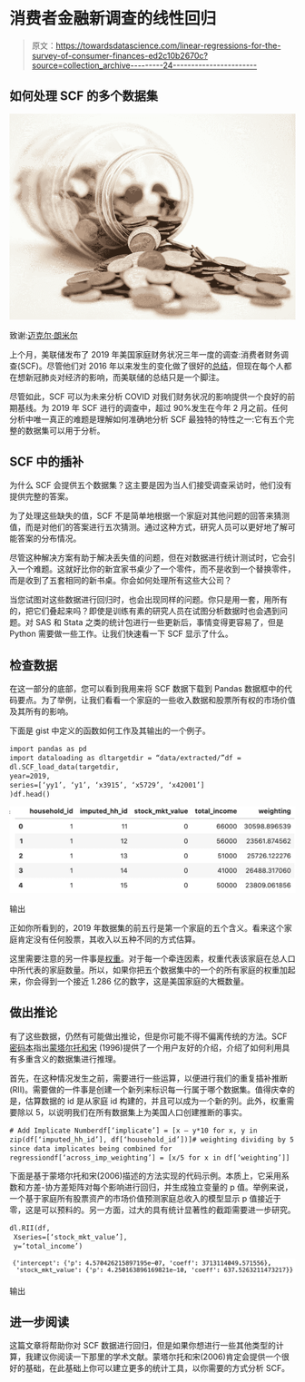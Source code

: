# 消费者金融新调查的线性回归

> 原文：<https://towardsdatascience.com/linear-regressions-for-the-survey-of-consumer-finances-ed2c10b2670c?source=collection_archive---------24----------------------->

## 如何处理 SCF 的多个数据集

![](img/eec7de69957aeaa34a1e0aa1f6860772.png)

致谢:[迈克尔·朗米尔](https://unsplash.com/@f7photo)

上个月，美联储发布了 2019 年美国家庭财务状况三年一度的调查:消费者财务调查(SCF)。尽管他们对 2016 年以来发生的变化做了很好的[总结](https://www.federalreserve.gov/publications/files/scf20.pdf)，但现在每个人都在想新冠肺炎对经济的影响，而美联储的总结只是一个脚注。

尽管如此，SCF 可以为未来分析 COVID 对我们财务状况的影响提供一个良好的前期基线。为 2019 年 SCF 进行的调查中，超过 90%发生在今年 2 月之前。任何分析中唯一真正的难题是理解如何准确地分析 SCF 最独特的特性之一:它有五个完整的数据集可以用于分析。

## **SCF 中的插补**

为什么 SCF 会提供五个数据集？这主要是因为当人们接受调查采访时，他们没有提供完整的答案。

为了处理这些缺失的值，SCF 不是简单地根据一个家庭对其他问题的回答来猜测值，而是对他们的答案进行五次猜测。通过这种方式，研究人员可以更好地了解可能答案的分布情况。

尽管这种解决方案有助于解决丢失值的问题，但在对数据进行统计测试时，它会引入一个难题。这就好比你的新宜家书桌少了一个零件，而不是收到一个替换零件，而是收到了五套相同的新书桌。你会如何处理所有这些大公司？

当您试图对这些数据进行回归时，也会出现同样的问题。你只是用一套，用所有的，把它们叠起来吗？即使是训练有素的研究人员在试图分析数据时也会遇到问题。对 SAS 和 Stata 之类的统计包进行一些更新后，事情变得更容易了，但是 Python 需要做一些工作。让我们快速看一下 SCF 显示了什么。

## 检查数据

在这一部分的底部，您可以看到我用来将 SCF 数据下载到 Pandas 数据框中的代码要点。为了举例，让我们看看一个家庭的一些收入数据和股票所有权的市场价值及其所有的影响。

下面是 gist 中定义的函数如何工作及其输出的一个例子。

```
import pandas as pd
import dataloading as dltargetdir = “data/extracted/”df = dl.SCF_load_data(targetdir, 
year=2019, 
series=[‘yy1’, ‘y1’, ‘x3915’, ‘x5729’, ‘x42001’]
)df.head()
```

![](img/7214f91402b0e07fa64694eba25529c5.png)

输出

正如你所看到的，2019 年数据集的前五行是第一个家庭的五个含义。看来这个家庭肯定没有任何股票，其收入以五种不同的方式估算。

这里需要注意的另一件事是[权重](https://www.federalreserve.gov/econres/files/codebk2019.txt)。对于每一个牵连因素，权重代表该家庭在总人口中所代表的家庭数量。所以，如果你把五个数据集中的一个的所有家庭的权重加起来，你会得到一个接近 1.286 亿的数字，这是美国家庭的大概数量。

## 做出推论

有了这些数据，仍然有可能做出推论，但是你可能不得不偏离传统的方法。SCF [密码本](https://www.federalreserve.gov/econres/files/codebk2019.txt)指出[蒙塔尔托和宋](https://papers.ssrn.com/sol3/papers.cfm?abstract_id=2466498) (1996)提供了一个用户友好的介绍，介绍了如何利用具有多重含义的数据集进行推理。

首先，在这种情况发生之前，需要进行一些运算，以便进行我们的重复插补推断(RII)。需要做的一件事是创建一个新列来标识每一行属于哪个数据集。值得庆幸的是，估算数据的 id 是从家庭 id 构建的，并且可以成为一个新的列。此外，权重需要除以 5，以说明我们在所有数据集上为美国人口创建推断的事实。

```
# Add Implicate Numberdf[‘implicate’] = [x — y*10 for x, y in zip(df[‘imputed_hh_id’], df[‘household_id’])]# weighting dividing by 5 since data implicates being combined for  regressiondf[‘across_imp_weighting’] = [x/5 for x in df[‘weighting’]]
```

下面是基于蒙塔尔托和宋(2006)描述的方法实现的代码示例。本质上，它采用系数和方差-协方差矩阵对每个影响进行回归，并生成独立变量的 p 值。举例来说，一个基于家庭所有股票资产的市场价值预测家庭总收入的模型显示 p 值接近于零，这是可以预料的。另一方面，过大的具有统计显著性的截距需要进一步研究。

```
dl.RII(df,
 Xseries=[‘stock_mkt_value’],
 y=’total_income’)
```

![](img/3100758d43305bc1010589f983151b33.png)

输出

## 进一步阅读

这篇文章将帮助你对 SCF 数据进行回归，但是如果你想进行一些其他类型的计算，我建议你阅读一下那里的学术文献。蒙塔尔托和宋(2006)肯定会提供一个很好的基础，在此基础上你可以建立更多的统计工具，以你需要的方式分析 SCF。
